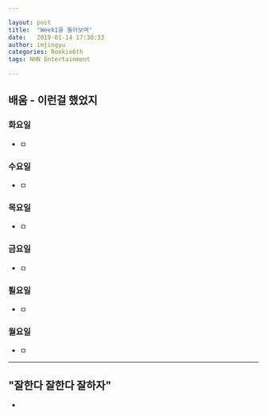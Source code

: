 ```yaml
---

layout: post
title:  "Week1을 돌아보며"
date:   2019-01-14 17:30:33
author: imjingyu
categories: Rookie6th
tags: NHN Entertainment

---
```


## 배움 - 이런걸 했었지

### 화요일
* ㅁ

### 수요일
* ㅁ

### 목요일
* ㅁ

### 금요일
* ㅁ

### 퇼요일
* ㅁ

### 월요일
* ㅁ

---

## "잘한다 잘한다 잘하자"
*
